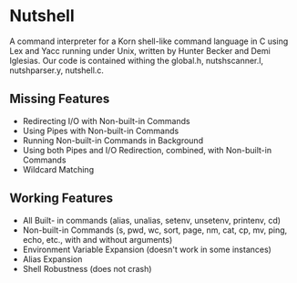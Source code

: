 # Nutshell
A command interpreter for a Korn shell-like command language in C using Lex and Yacc running under Unix, written by Hunter Becker and Demi Iglesias.
Our code is contained withing the global.h, nutshscanner.l, nutshparser.y, nutshell.c.

## Missing Features
* Redirecting I/O with Non-built-in Commands
* Using Pipes with Non-built-in Commands
* Running Non-built-in Commands in Background
* Using both Pipes and I/O Redirection, combined, with Non-built-in Commands
* Wildcard Matching

## Working Features
* All Built- in commands (alias, unalias, setenv, unsetenv, printenv, cd)
* Non-built-in Commands  (s, pwd, wc, sort, page, nm, cat, cp, mv, ping, echo, etc., with and without arguments)
* Environment Variable Expansion (doesn't work in some instances)
* Alias Expansion
* Shell Robustness (does not crash)





